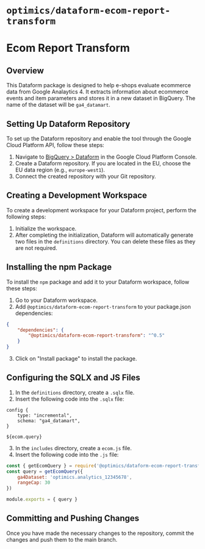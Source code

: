 # `optimics/dataform-ecom-report-transform`

# Ecom Report Transform

## Overview

This Dataform package is designed to help e-shops evaluate ecommerce data from
Google Analaytics 4. It extracts information about ecommerce events and item parameters
and stores it in a new dataset in BigQuery. The name of the dataset will be `ga4_datamart`.

## Setting Up Dataform Repository

To set up the Dataform repository and enable the tool through the Google Cloud
Platform API, follow these steps:

1. Navigate to [BigQuery >
   Dataform](https://console.cloud.google.com/bigquery/dataform) in the Google
Cloud Platform Console.
2. Create a Dataform repository. If you are located in the EU, choose the EU
   data region (e.g., `europe-west1`).
3. Connect the created repository with your Git repository.

## Creating a Development Workspace

To create a development workspace for your Dataform project, perform the
following steps:

1. Initialize the workspace.
2. After completing the initialization, Dataform will automatically generate
   two files in the `definitions` directory. You can delete these files as they
   are not required.

## Installing the npm Package

To install the `npm` package and add it to your Dataform workspace, follow
these steps:

1. Go to your Dataform workspace.
2. Add `@optimics/dataform-ecom-report-transform` to your package.json dependencies:

```json
{
    "dependencies": {
        "@optimics/dataform-ecom-report-transform": "^0.5"
    }
}
```

3. Click on "Install package" to install the package.

## Configuring the SQLX and JS Files

1. In the `definitions` directory, create a `.sqlx` file.
2. Insert the following code into the `.sqlx` file:

```sqlx
config {
    type: "incremental",
    schema: "ga4_datamart",
}

${ecom.query}

```

3. In the `includes` directory, create a `ecom.js` file.
4. Insert the following code into the `.js` file:

```javascript
const { getEcomQuery } = require('@optimics/dataform-ecom-report-transform')
const query = getEcomQuery({
    ga4Dataset: 'optimics.analytics_12345678', 
    rangeCap: 30
})

module.exports = { query }
```

## Committing and Pushing Changes

Once you have made the necessary changes to the repository, commit the changes
and push them to the main branch.
